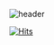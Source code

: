![header](https://capsule-render.vercel.app/api?type=cylinder&color=E18AAA&height=300&section=header&text=metamoong🫠&fontColor=ffffff&animation=fadeIn&fontSize=80)

[![Hits](https://hits.seeyoufarm.com/api/count/incr/badge.svg?url=https%3A%2F%2Fgithub.com%2Fmetamoong&count_bg=%23365DAA&title_bg=%23E2D9C7&icon=smugmug.svg&icon_color=%23365DAA&title=hits&edge_flat=false)](https://hits.seeyoufarm.com)
